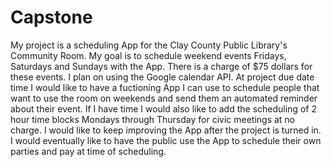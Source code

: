 # Capstone
My project is a scheduling App for the Clay County Public Library's Community Room. My goal is to schedule weekend events Fridays, Saturdays and Sundays with the App. There is a charge of $75 dollars for these events. I plan on using the Google calendar API.
At project due date time I would like to have a fuctioning App I can use to schedule people that want to use the room on weekends and send them an automated reminder about their event. If I have time I would also like to add the scheduling of 2 hour time blocks Mondays through Thursday for civic meetings at no charge. I would like to keep improving the App after the project is turned in. I would  eventually like to have the public use the App to schedule their own parties and pay at time of scheduling.
